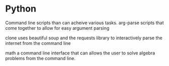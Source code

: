 # Python
Command line scripts than can acheive various tasks.
arg-parse
scripts that come together to allow for easy argument parsing

clone
uses beautiful soup and the requests library to interactively parse the internet from the command line

math
a command line interface that can allows the user to solve algebra problems from the command line.


